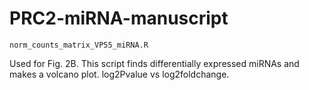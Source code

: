 # PRC2-miRNA-manuscript
```
norm_counts_matrix_VP55_miRNA.R
```
Used for Fig. 2B. This script finds differentially expressed miRNAs and makes a volcano plot. log2Pvalue vs log2foldchange.
```
